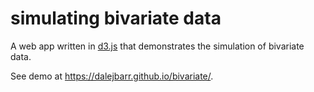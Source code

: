 # simulating bivariate data

A web app written in [d3.js](https://d3js.org) that demonstrates the simulation of bivariate data.

See demo at <https://dalejbarr.github.io/bivariate/>.
